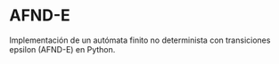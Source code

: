 # AFND-E
Implementación de un autómata finito no determinista con transiciones epsilon (AFND-E) en Python.
